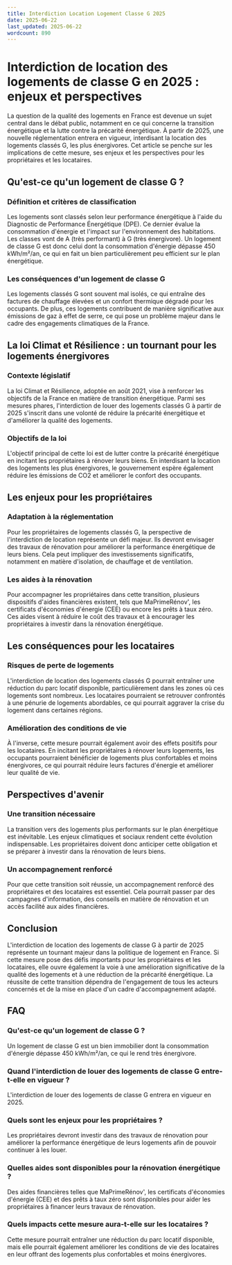 ```yaml
---
title: Interdiction Location Logement Classe G 2025
date: 2025-06-22
last_updated: 2025-06-22
wordcount: 890
---
```


# Interdiction de location des logements de classe G en 2025 : enjeux et perspectives

La question de la qualité des logements en France est devenue un sujet central dans le débat public, notamment en ce qui concerne la transition énergétique et la lutte contre la précarité énergétique. À partir de 2025, une nouvelle réglementation entrera en vigueur, interdisant la location des logements classés G, les plus énergivores. Cet article se penche sur les implications de cette mesure, ses enjeux et les perspectives pour les propriétaires et les locataires.

## Qu'est-ce qu'un logement de classe G ?

### Définition et critères de classification

Les logements sont classés selon leur performance énergétique à l'aide du Diagnostic de Performance Énergétique (DPE). Ce dernier évalue la consommation d'énergie et l'impact sur l'environnement des habitations. Les classes vont de A (très performant) à G (très énergivore). Un logement de classe G est donc celui dont la consommation d'énergie dépasse 450 kWh/m²/an, ce qui en fait un bien particulièrement peu efficient sur le plan énergétique.

### Les conséquences d'un logement de classe G

Les logements classés G sont souvent mal isolés, ce qui entraîne des factures de chauffage élevées et un confort thermique dégradé pour les occupants. De plus, ces logements contribuent de manière significative aux émissions de gaz à effet de serre, ce qui pose un problème majeur dans le cadre des engagements climatiques de la France.

## La loi Climat et Résilience : un tournant pour les logements énergivores

### Contexte législatif

La loi Climat et Résilience, adoptée en août 2021, vise à renforcer les objectifs de la France en matière de transition énergétique. Parmi ses mesures phares, l'interdiction de louer des logements classés G à partir de 2025 s'inscrit dans une volonté de réduire la précarité énergétique et d'améliorer la qualité des logements.

### Objectifs de la loi

L'objectif principal de cette loi est de lutter contre la précarité énergétique en incitant les propriétaires à rénover leurs biens. En interdisant la location des logements les plus énergivores, le gouvernement espère également réduire les émissions de CO2 et améliorer le confort des occupants.

## Les enjeux pour les propriétaires

### Adaptation à la réglementation

Pour les propriétaires de logements classés G, la perspective de l'interdiction de location représente un défi majeur. Ils devront envisager des travaux de rénovation pour améliorer la performance énergétique de leurs biens. Cela peut impliquer des investissements significatifs, notamment en matière d'isolation, de chauffage et de ventilation.

### Les aides à la rénovation

Pour accompagner les propriétaires dans cette transition, plusieurs dispositifs d'aides financières existent, tels que MaPrimeRénov', les certificats d'économies d'énergie (CEE) ou encore les prêts à taux zéro. Ces aides visent à réduire le coût des travaux et à encourager les propriétaires à investir dans la rénovation énergétique.

## Les conséquences pour les locataires

### Risques de perte de logements

L'interdiction de location des logements classés G pourrait entraîner une réduction du parc locatif disponible, particulièrement dans les zones où ces logements sont nombreux. Les locataires pourraient se retrouver confrontés à une pénurie de logements abordables, ce qui pourrait aggraver la crise du logement dans certaines régions.

### Amélioration des conditions de vie

À l'inverse, cette mesure pourrait également avoir des effets positifs pour les locataires. En incitant les propriétaires à rénover leurs logements, les occupants pourraient bénéficier de logements plus confortables et moins énergivores, ce qui pourrait réduire leurs factures d'énergie et améliorer leur qualité de vie.

## Perspectives d'avenir

### Une transition nécessaire

La transition vers des logements plus performants sur le plan énergétique est inévitable. Les enjeux climatiques et sociaux rendent cette évolution indispensable. Les propriétaires doivent donc anticiper cette obligation et se préparer à investir dans la rénovation de leurs biens.

### Un accompagnement renforcé

Pour que cette transition soit réussie, un accompagnement renforcé des propriétaires et des locataires est essentiel. Cela pourrait passer par des campagnes d'information, des conseils en matière de rénovation et un accès facilité aux aides financières.

## Conclusion

L'interdiction de location des logements de classe G à partir de 2025 représente un tournant majeur dans la politique de logement en France. Si cette mesure pose des défis importants pour les propriétaires et les locataires, elle ouvre également la voie à une amélioration significative de la qualité des logements et à une réduction de la précarité énergétique. La réussite de cette transition dépendra de l'engagement de tous les acteurs concernés et de la mise en place d'un cadre d'accompagnement adapté.

## FAQ

### Qu'est-ce qu'un logement de classe G ?

Un logement de classe G est un bien immobilier dont la consommation d'énergie dépasse 450 kWh/m²/an, ce qui le rend très énergivore.

### Quand l'interdiction de louer des logements de classe G entre-t-elle en vigueur ?

L'interdiction de louer des logements de classe G entrera en vigueur en 2025.

### Quels sont les enjeux pour les propriétaires ?

Les propriétaires devront investir dans des travaux de rénovation pour améliorer la performance énergétique de leurs logements afin de pouvoir continuer à les louer.

### Quelles aides sont disponibles pour la rénovation énergétique ?

Des aides financières telles que MaPrimeRénov', les certificats d'économies d'énergie (CEE) et des prêts à taux zéro sont disponibles pour aider les propriétaires à financer leurs travaux de rénovation.

### Quels impacts cette mesure aura-t-elle sur les locataires ?

Cette mesure pourrait entraîner une réduction du parc locatif disponible, mais elle pourrait également améliorer les conditions de vie des locataires en leur offrant des logements plus confortables et moins énergivores.